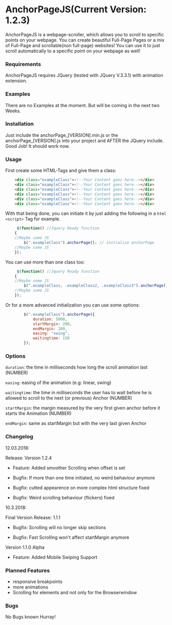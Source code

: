 # AnchorPageJS(Current Version: 1.2.3)
AnchorPageJS is a webpage-scroller, which allows you to scroll to specific points on your webpage. You can create beautiful Full-Page Pages or a mix of Full-Page and scrollable(non full-page) websites! You can use it to just scroll automatically to a specific point on your webpage as well!

### Requirements
AnchorPageJS requires JQuery (tested with JQuery V.3.3.1) with animation extension.

### Examples
There are no Examples at the moment. But will be coming in the next two Weeks. 

### Installation
Just include the anchorPage_[VERSION].min.js or the anchorPage_[VERSION].js into your project and AFTER the JQuery include.
Good Job! It should work now.

### Usage
First create some HTML-Tags and give them a class:

```html
    <div class="exampleClass"><!--Your Content goes here--></div>
    <div class="exampleClass"><!--Your Content goes here--></div>
    <div class="exampleClass"><!--Your Content goes here--></div>
    <div class="exampleClass"><!--Your Content goes here--></div>
    <div class="exampleClass"><!--Your Content goes here--></div>
    <div class="exampleClass"><!--Your Content goes here--></div>
```
With that being done, you can initiate it by just adding the following in a ```html <script>``` Tag for example.

```javascript
     $(function() //Jquery Ready function
    {
    //Maybe some JS
        $(".exampleClass").anchorPage(); // initialize anchorPage
    //Maybe some JS
    });
```
You can use more than one class too:

```javascript
     $(function() //Jquery Ready function
    {
    //Maybe some JS
        $(".exampleClass, .exampleClass2, .exampleClass3").anchorPage(); // initialize anchorPage
    //Maybe some JS
    });
```
Or for a more advanced initialization you can use some options:

```javascript
        $(".exampleClass").anchorPage({
            duration: 5000,
            startMargin: 200,
            endMargin: 200,
            easing: "swing",
            waitingtime: 150          
        }); 
```

### Options
`duration`: the time in milliseconds how long the scroll animation last (NUMBER)

`easing`: easing of the animation (e.g: linear, swing)

`waitingtime`: the time in milliseconds the user has to wait before he is allowed to scroll to the next (or previous) Anchor (NUMBER)

`startMargin`: the margin measured by the very first given anchor before it starts the Animation (NUMBER)

`endMargin`: same as startMargin but with the very last given Anchor

### Changelog
12.03.2018:

Release: Version 1.2.4

- Feature: Added smoother Scrolling when offset is set

- Bugfix: If more than one time initiated, no weird behaviour anymore

- Bugfix: cutted appearence on more complex html structure fixed

- Bugfix: Weird scrolling behaviour (flickers) fixed

10.3.2018:

Final Version Release: 1.1.1

- Bugfix: Scrolling will no longer skip sections

- Bugfix: Fast Scrolling won't affect startMargin anymore

Version 1.1.0 Alpha

- Feature: Added Mobile Swiping Support

### Planned Features
- responsive breakpoints
- more animations
- Scrolling for elements and not only for the Browserwindow

### Bugs
No Bugs known Hurray!
